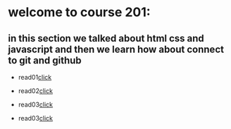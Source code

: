 # welcome to course 201:
## in this section we talked about html css and javascript and then we learn how about connect to git and github



* read01[click](read01.md)

* read02[click](read02.md)

* read03[click](read03.md)

* read03[click](read04.md)


